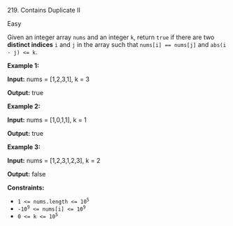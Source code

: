219\. Contains Duplicate II

Easy

Given an integer array `nums` and an integer `k`, return `true` if there are two **distinct indices** `i` and `j` in the array such that `nums[i] == nums[j]` and `abs(i - j) <= k`.

**Example 1:**

**Input:** nums = [1,2,3,1], k = 3

**Output:** true

**Example 2:**

**Input:** nums = [1,0,1,1], k = 1

**Output:** true

**Example 3:**

**Input:** nums = [1,2,3,1,2,3], k = 2

**Output:** false

**Constraints:**

*   <code>1 <= nums.length <= 10<sup>5</sup></code>
*   <code>-10<sup>9</sup> <= nums[i] <= 10<sup>9</sup></code>
*   <code>0 <= k <= 10<sup>5</sup></code>